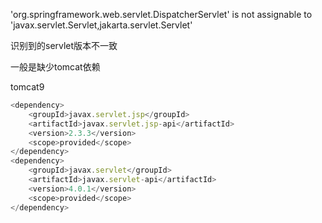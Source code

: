 'org.springframework.web.servlet.DispatcherServlet' is not assignable to 'javax.servlet.Servlet,jakarta.servlet.Servlet'



识别到的servlet版本不一致

一般是缺少tomcat依赖

tomcat9

```javascript
<dependency>
    <groupId>javax.servlet.jsp</groupId>
    <artifactId>javax.servlet.jsp-api</artifactId>
    <version>2.3.3</version>
    <scope>provided</scope>
</dependency>
<dependency>
    <groupId>javax.servlet</groupId>
    <artifactId>javax.servlet-api</artifactId>
    <version>4.0.1</version>
    <scope>provided</scope>
</dependency>
```

